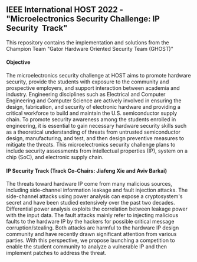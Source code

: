 ## IEEE International HOST 2022 - "Microelectronics Security Challenge: IP Security  Track"
This repository contains the implementation and solutions from the Champion Team "Gator Hardware Oriented Security Team (GHOST)"

#### Objective
The microelectronics security challenge at HOST aims to promote hardware security, provide the students with exposure to the community and prospective employers, and support interaction between academia and industry. Engineering disciplines such as Electrical and Computer Engineering and Computer Science are actively involved in ensuring the design, fabrication, and security of electronic hardware and providing a critical workforce to build and maintain the U.S. semiconductor supply chain. To promote security awareness among the students enrolled in engineering, it is essential to gain necessary hardware security skills such as a theoretical understanding of threats from untrusted semiconductor design, manufacturing, and test, and then design preventive measures to mitigate the threats. This microelectronics security challenge plans to include security assessments from intellectual properties (IP), system on a chip (SoC), and electronic supply chain.


#### IP Security Track (Track Co-Chairs: Jiafeng Xie and Aviv Barkai)
The threats toward hardware IP come from many malicious sources, including side-channel information leakage and fault injection attacks. The side-channel attacks using power analysis can expose a cryptosystem's secret and have been studied extensively over the past two decades. Differential power analysis exploits the correlation between leakage power with the input data. The fault attacks mainly refer to injecting malicious faults to the hardware IP by the hackers for possible critical message corruption/stealing. Both attacks are harmful to the hardware IP design community and have recently drawn significant attention from various parties. With this perspective, we propose launching a competition to enable the student community to analyze a vulnerable IP and then implement patches to address the threat.
